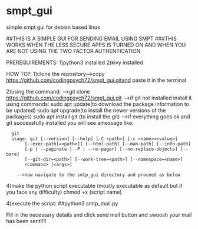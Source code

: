 # smpt_gui
simple smpt gui for debian based linux

##THIS IS A SIMPLE GUI FOR SENDING EMAIL USING SMPT 
###THIS WORKS WHEN THE LESS SECURE APPS IS TURNED ON AND WHEN YOU ARE NOT USING THE TWO FACTOR AUTHENTICATION 

PREREQUIREMENTS:
   1)python3 installed
   2)kivy installed

HOW TO?:
   1)clone the repository-->copy https://github.com/codingpsych72/smpt_gui.gitand paste it in the terminal
   
   2)using the command:
      -->git clone https://github.com/codingpsych72/smpt_gui.git
      -->if git not installed install it using commands:
         sudo apt update(to download the package information to be updated)
         sudo apt upgrade(to install the newer versions of the packages)
         sudo apt install git (to install the git)
      -->if everything goes ok and git successfully installed you will see amessage like:
      
      git
      usage: git [--version] [--help] [-C <path>] [-c <name>=<value>]
           [--exec-path[=<path>]] [--html-path] [--man-path] [--info-path]
           [-p | --paginate | -P | --no-pager] [--no-replace-objects] [--bare]
           [--git-dir=<path>] [--work-tree=<path>] [--namespace=<name>]
           <command> [<args>]
           
        -->now navigate to the smtp_gui directory and proceed as below

   
   4)make the python script executable (mostly executable as default but if you face any difficulty) chmod +x (script name)
   
   4)execute the script:
     ##python3 smtp_mail.py
     
   Fill in the necessary details and click send mail button and swoosh your mail has been sent!!!!
   
   
   
